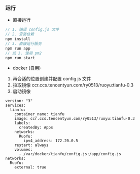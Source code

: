 ### 运行

- 直接运行

```js
// 1. 编辑 config.js 文件
// 2. 安装依赖
npm install
// 3. 直接运行服务
npm run app
// 或 3. 使用 pm2
npm run start
```

- docker (自用)

1. 再合适的位置创建并配置 config.js 文件
2. 拉取镜像 ccr.ccs.tencentyun.com/ry0513/ruoyu:tianfu-0.3
3. 启动镜像

```docker
version: "3"
services:
  tianfu:
    container_name: tianfu
    image: ccr.ccs.tencentyun.com/ry0513/ruoyu:tianfu-0.3
    labels:
      createdBy: Apps
    networks:
      RuoYu:
        ipv4_address: 172.20.0.5
    restart: always
    volumes:
      - /var/docker/tianfu/config.js:/app/config.js
networks:
  RuoYu:
    external: true
```
